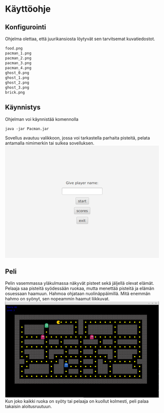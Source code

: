 # Käyttöohje
## Konfigurointi
Ohjelma olettaa, että juurikansiosta löytyvät sen tarvitsemat kuvatiedostot.

```
food.png
pacman_1.png
pacman_2.png
pacman_3.png
pacman_4.png
ghost_0.png
ghost_1.png
ghost_2.png
ghost_3.png
brick.png
```

## Käynnistys
Ohjelman voi käynnistää komennolla
```
java -jar Pacman.jar
```
Sovellus avautuu valikkoon, jossa voi tarkastella parhaita pisteitä, pelata antamalla nimimerkin tai sulkea sovelluksen.
<img src="https://github.com/Villsave/ot-harjoitustyo/blob/master/dokumentointi/Img/startmenu.png">

## Peli
Pelin vasemmassa yläkulmassa näkyvät pisteet sekä jäljellä olevat elämät. Pelaaja saa pisteitä syödessään ruokaa, mutta menettää pisteitä ja elämän osuessaan haamuun. Hahmoa ohjataan nuolinäppäimillä. Mitä enemmän hahmo on syönyt, sen nopeammin haamut liikkuvat.
<img src="https://github.com/Villsave/ot-harjoitustyo/blob/master/dokumentointi/Img/game.png">
Kun joko kaikki ruoka on syöty tai pelaaja on kuollut kolmesti, peli palaa takaisin aloitusruutuun.
